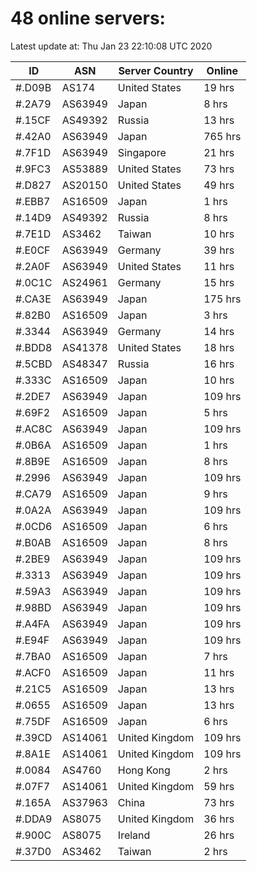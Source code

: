 # 48 online servers:

Latest update at: Thu Jan 23 22:10:08 UTC 2020

| ID | ASN | Server Country | Online |
| -- | --- | -------------- | ------ |
| #.D09B | AS174 | United States | 19 hrs |
| #.2A79 | AS63949 | Japan | 8 hrs |
| #.15CF | AS49392 | Russia | 13 hrs |
| #.42A0 | AS63949 | Japan | 765 hrs |
| #.7F1D | AS63949 | Singapore | 21 hrs |
| #.9FC3 | AS53889 | United States | 73 hrs |
| #.D827 | AS20150 | United States | 49 hrs |
| #.EBB7 | AS16509 | Japan | 1 hrs |
| #.14D9 | AS49392 | Russia | 8 hrs |
| #.7E1D | AS3462 | Taiwan | 10 hrs |
| #.E0CF | AS63949 | Germany | 39 hrs |
| #.2A0F | AS63949 | United States | 11 hrs |
| #.0C1C | AS24961 | Germany | 15 hrs |
| #.CA3E | AS63949 | Japan | 175 hrs |
| #.82B0 | AS16509 | Japan | 3 hrs |
| #.3344 | AS63949 | Germany | 14 hrs |
| #.BDD8 | AS41378 | United States | 18 hrs |
| #.5CBD | AS48347 | Russia | 16 hrs |
| #.333C | AS16509 | Japan | 10 hrs |
| #.2DE7 | AS63949 | Japan | 109 hrs |
| #.69F2 | AS16509 | Japan | 5 hrs |
| #.AC8C | AS63949 | Japan | 109 hrs |
| #.0B6A | AS16509 | Japan | 1 hrs |
| #.8B9E | AS16509 | Japan | 8 hrs |
| #.2996 | AS63949 | Japan | 109 hrs |
| #.CA79 | AS16509 | Japan | 9 hrs |
| #.0A2A | AS63949 | Japan | 109 hrs |
| #.0CD6 | AS16509 | Japan | 6 hrs |
| #.B0AB | AS16509 | Japan | 8 hrs |
| #.2BE9 | AS63949 | Japan | 109 hrs |
| #.3313 | AS63949 | Japan | 109 hrs |
| #.59A3 | AS63949 | Japan | 109 hrs |
| #.98BD | AS63949 | Japan | 109 hrs |
| #.A4FA | AS63949 | Japan | 109 hrs |
| #.E94F | AS63949 | Japan | 109 hrs |
| #.7BA0 | AS16509 | Japan | 7 hrs |
| #.ACF0 | AS16509 | Japan | 11 hrs |
| #.21C5 | AS16509 | Japan | 13 hrs |
| #.0655 | AS16509 | Japan | 13 hrs |
| #.75DF | AS16509 | Japan | 6 hrs |
| #.39CD | AS14061 | United Kingdom | 109 hrs |
| #.8A1E | AS14061 | United Kingdom | 109 hrs |
| #.0084 | AS4760 | Hong Kong | 2 hrs |
| #.07F7 | AS14061 | United Kingdom | 59 hrs |
| #.165A | AS37963 | China | 73 hrs |
| #.DDA9 | AS8075 | United Kingdom | 36 hrs |
| #.900C | AS8075 | Ireland | 26 hrs |
| #.37D0 | AS3462 | Taiwan | 2 hrs |

